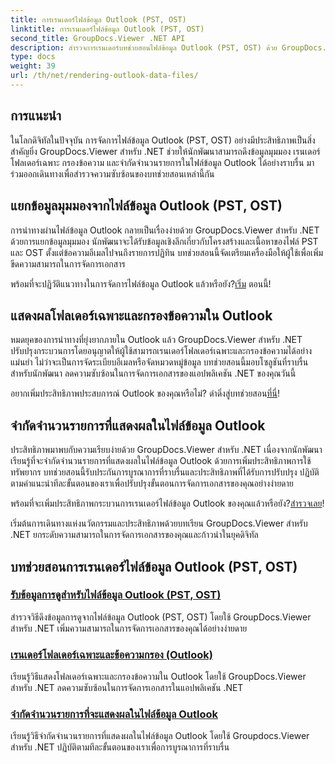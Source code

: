 ```yaml
---
title: การเรนเดอร์ไฟล์ข้อมูล Outlook (PST, OST)
linktitle: การเรนเดอร์ไฟล์ข้อมูล Outlook (PST, OST)
second_title: GroupDocs.Viewer .NET API
description: สำรวจการเรนเดอร์บทช่วยสอนไฟล์ข้อมูล Outlook (PST, OST) ด้วย GroupDocs.Viewer สำหรับ .NET ค้นพบเทคนิคการจัดการเอกสารที่มีประสิทธิภาพได้อย่างง่ายดาย
type: docs
weight: 39
url: /th/net/rendering-outlook-data-files/
---
```

## การแนะนำ

ในโลกดิจิทัลในปัจจุบัน การจัดการไฟล์ข้อมูล Outlook (PST, OST) อย่างมีประสิทธิภาพเป็นสิ่งสำคัญยิ่ง GroupDocs.Viewer สำหรับ .NET ช่วยให้นักพัฒนาสามารถดึงข้อมูลมุมมอง เรนเดอร์โฟลเดอร์เฉพาะ กรองข้อความ และจำกัดจำนวนรายการในไฟล์ข้อมูล Outlook ได้อย่างราบรื่น มาร่วมออกเดินทางเพื่อสำรวจความซับซ้อนของบทช่วยสอนเหล่านี้กัน

## แยกข้อมูลมุมมองจากไฟล์ข้อมูล Outlook (PST, OST)
การนำทางผ่านไฟล์ข้อมูล Outlook กลายเป็นเรื่องง่ายด้วย GroupDocs.Viewer สำหรับ .NET ด้วยการแยกข้อมูลมุมมอง นักพัฒนาจะได้รับข้อมูลเชิงลึกเกี่ยวกับโครงสร้างและเนื้อหาของไฟล์ PST และ OST ตั้งแต่ข้อความอีเมลไปจนถึงรายการปฏิทิน บทช่วยสอนนี้จัดเตรียมเครื่องมือให้ผู้ใช้เพื่อเพิ่มขีดความสามารถในการจัดการเอกสาร 

 พร้อมที่จะปฏิวัติแนวทางในการจัดการไฟล์ข้อมูล Outlook แล้วหรือยัง?[เริ่ม](./get-view-info-outlook-data-file/) ตอนนี้!

## แสดงผลโฟลเดอร์เฉพาะและกรองข้อความใน Outlook
หมดยุคของการนำทางที่ยุ่งยากภายใน Outlook แล้ว GroupDocs.Viewer สำหรับ .NET ปรับปรุงกระบวนการโดยอนุญาตให้ผู้ใช้สามารถเรนเดอร์โฟลเดอร์เฉพาะและกรองข้อความได้อย่างแม่นยำ ไม่ว่าจะเป็นการจัดระเบียบอีเมลหรือจัดหมวดหมู่ข้อมูล บทช่วยสอนนี้มอบโซลูชันที่ราบรื่นสำหรับนักพัฒนา ลดความซับซ้อนในการจัดการเอกสารของแอปพลิเคชัน .NET ของคุณวันนี้

 อยากเพิ่มประสิทธิภาพประสบการณ์ Outlook ของคุณหรือไม่? ดำดิ่งสู่บทช่วยสอน[ที่นี่](./render-specific-folders-and-filter-messages-outlook/)!

## จำกัดจำนวนรายการที่แสดงผลในไฟล์ข้อมูล Outlook
ประสิทธิภาพมาพบกับความเรียบง่ายด้วย GroupDocs.Viewer สำหรับ .NET เนื่องจากนักพัฒนาเรียนรู้ที่จะจำกัดจำนวนรายการที่แสดงผลในไฟล์ข้อมูล Outlook ด้วยการเพิ่มประสิทธิภาพการใช้ทรัพยากร บทช่วยสอนนี้รับประกันการบูรณาการที่ราบรื่นและประสิทธิภาพที่ได้รับการปรับปรุง ปฏิบัติตามคำแนะนำทีละขั้นตอนของเราเพื่อปรับปรุงขั้นตอนการจัดการเอกสารของคุณอย่างง่ายดาย

 พร้อมที่จะเพิ่มประสิทธิภาพกระบวนการเรนเดอร์ไฟล์ข้อมูล Outlook ของคุณแล้วหรือยัง?[สำรวจเลย](./limit-items-to-render-outlook-data-files/)!

เริ่มต้นการเดินทางแห่งนวัตกรรมและประสิทธิภาพด้วยบทเรียน GroupDocs.Viewer สำหรับ .NET ยกระดับความสามารถในการจัดการเอกสารของคุณและก้าวนำในยุคดิจิทัล
## บทช่วยสอนการเรนเดอร์ไฟล์ข้อมูล Outlook (PST, OST)
### [รับข้อมูลการดูสำหรับไฟล์ข้อมูล Outlook (PST, OST)](./get-view-info-outlook-data-file/)
สำรวจวิธีดึงข้อมูลการดูจากไฟล์ข้อมูล Outlook (PST, OST) โดยใช้ GroupDocs.Viewer สำหรับ .NET เพิ่มความสามารถในการจัดการเอกสารของคุณได้อย่างง่ายดาย
### [เรนเดอร์โฟลเดอร์เฉพาะและข้อความกรอง (Outlook)](./render-specific-folders-and-filter-messages-outlook/)
เรียนรู้วิธีแสดงโฟลเดอร์เฉพาะและกรองข้อความใน Outlook โดยใช้ GroupDocs.Viewer สำหรับ .NET ลดความซับซ้อนในการจัดการเอกสารในแอปพลิเคชัน .NET
### [จำกัดจำนวนรายการที่จะแสดงผลในไฟล์ข้อมูล Outlook](./limit-items-to-render-outlook-data-files/)
เรียนรู้วิธีจำกัดจำนวนรายการที่แสดงผลในไฟล์ข้อมูล Outlook โดยใช้ Groupdocs.Viewer สำหรับ .NET ปฏิบัติตามทีละขั้นตอนของเราเพื่อการบูรณาการที่ราบรื่น